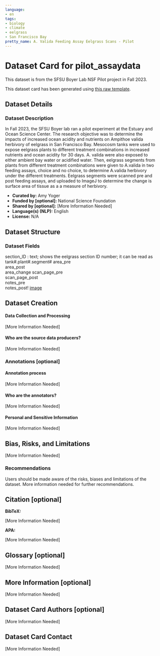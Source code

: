 ```yaml
---
language:
- en
tags:
- biology
- climate
- eelgrass
- San Francisco Bay
pretty_name: A. Valida Feeding Assay Eelgrass Scans - Pilot
---
```

# Dataset Card for pilot_assaydata

This dataset is from the SFSU Boyer Lab NSF Pilot project in Fall 2023.  

This dataset card has been generated using [this raw template](https://github.com/huggingface/huggingface_hub/blob/main/src/huggingface_hub/templates/datasetcard_template.md?plain=1).

## Dataset Details

### Dataset Description

In Fall 2023, the SFSU Boyer lab ran a pilot experiment at the Estuary and Ocean Science Center. The research objective was to determine the impacts of increased ocean acidity and nutrients on Ampithoe valida herbivory of eelgrass in San Francisco Bay. Mesocosm tanks were used to expose eelgrass plants to different treatment combinations in increased nutrients and ocean acidity for 30 days. A. valida were also exposed to either ambient bay water or acidified water. Then, eelgrass segments from plants from different treatment combinations were given to A.valida in two feeding assays, choice and no choice, to determine A.valida herbivory under the different treatments. Eelgrass segments were scanned pre and post feeding assays, and uploaded to ImageJ to determine the change is surface area of tissue as a a measure of herbivory. 

- **Curated by:** Amy Yoger
- **Funded by [optional]:** National Science Foundation
- **Shared by [optional]:** [More Information Needed]
- **Language(s) (NLP):** English
- **License:** N/A

## Dataset Structure

### Dataset Fields

section_ID : text; shows the eelgrass section ID number; it can be read as tank#.plant#.segment#
area_pre	
area_post	
area_change	
scan_page_pre	
scan_page_post	
notes_pre	
notes_post!
[image](https://github.com/ayoger/thesis_pilot/assets/142846984/2fd59246-01f6-4b51-815d-394ff294c00d)


## Dataset Creation


#### Data Collection and Processing

<!-- This section describes the data collection and processing process such as data selection criteria, filtering and normalization methods, tools and libraries used, etc. -->

[More Information Needed]

#### Who are the source data producers?

<!-- This section describes the people or systems who originally created the data. It should also include self-reported demographic or identity information for the source data creators if this information is available. -->

[More Information Needed]

### Annotations [optional]

<!-- If the dataset contains annotations which are not part of the initial data collection, use this section to describe them. -->

#### Annotation process

<!-- This section describes the annotation process such as annotation tools used in the process, the amount of data annotated, annotation guidelines provided to the annotators, interannotator statistics, annotation validation, etc. -->

[More Information Needed]

#### Who are the annotators?

<!-- This section describes the people or systems who created the annotations. -->

[More Information Needed]

#### Personal and Sensitive Information

<!-- State whether the dataset contains data that might be considered personal, sensitive, or private (e.g., data that reveals addresses, uniquely identifiable names or aliases, racial or ethnic origins, sexual orientations, religious beliefs, political opinions, financial or health data, etc.). If efforts were made to anonymize the data, describe the anonymization process. -->

[More Information Needed]

## Bias, Risks, and Limitations

<!-- This section is meant to convey both technical and sociotechnical limitations. -->

[More Information Needed]

### Recommendations

<!-- This section is meant to convey recommendations with respect to the bias, risk, and technical limitations. -->

Users should be made aware of the risks, biases and limitations of the dataset. More information needed for further recommendations.

## Citation [optional]

<!-- If there is a paper or blog post introducing the dataset, the APA and Bibtex information for that should go in this section. -->

**BibTeX:**

[More Information Needed]

**APA:**

[More Information Needed]

## Glossary [optional]

<!-- If relevant, include terms and calculations in this section that can help readers understand the dataset or dataset card. -->

[More Information Needed]

## More Information [optional]

[More Information Needed]

## Dataset Card Authors [optional]

[More Information Needed]

## Dataset Card Contact

[More Information Needed]

